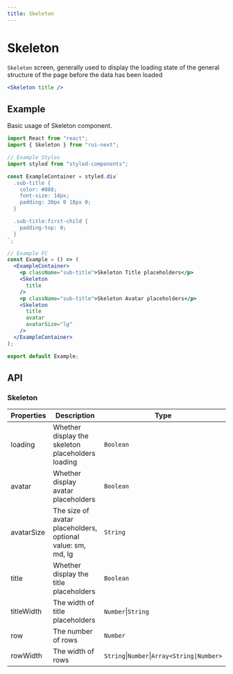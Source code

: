 ```yaml
---
title: Skeleton
---
```


# Skeleton

`Skeleton` screen, generally used to display the loading state of the general structure of the page before the data has been loaded

```jsx
<Skeleton title />
```

## Example

Basic usage of Skeleton component.

```jsx live=local
import React from "react";
import { Skeleton } from "rui-next";

// Example Styles
import styled from "styled-components";

const ExampleContainer = styled.div`
  .sub-title {
    color: #888;
    font-size: 14px;
    padding: 30px 0 18px 0;
  }

  .sub-title:first-child {
    padding-top: 0;
  }
`;

// Example FC
const Example = () => (
  <ExampleContainer>
    <p className="sub-title">Skeleton Title placeholders</p>
    <Skeleton
      title
    />
    <p className="sub-title">Skeleton Avatar placeholders</p>
    <Skeleton
      title
      avatar
      avatarSize="lg"
    />
  </ExampleContainer>
);

export default Example;
```

## API

### Skeleton

Properties | Description | Type | Default
-----------|------------|------|--------
| loading | Whether display the skeleton placeholders loading | `Boolean` | `true` |
| avatar | Whether display avatar placeholders | `Boolean` | `false` |
| avatarSize | The size of avatar placeholders, optional value: sm, md, lg | `String` | `md` |
| title | Whether display the title placeholders | `Boolean` | `false` |
| titleWidth | The width of title placeholders | `Number`\|`String` | `40%` |
| row | The number of rows | `Number` | `3` |
| rowWidth | The width of rows | `String`\|`Number`\|`Array<String\|Number>` | `100%` |
